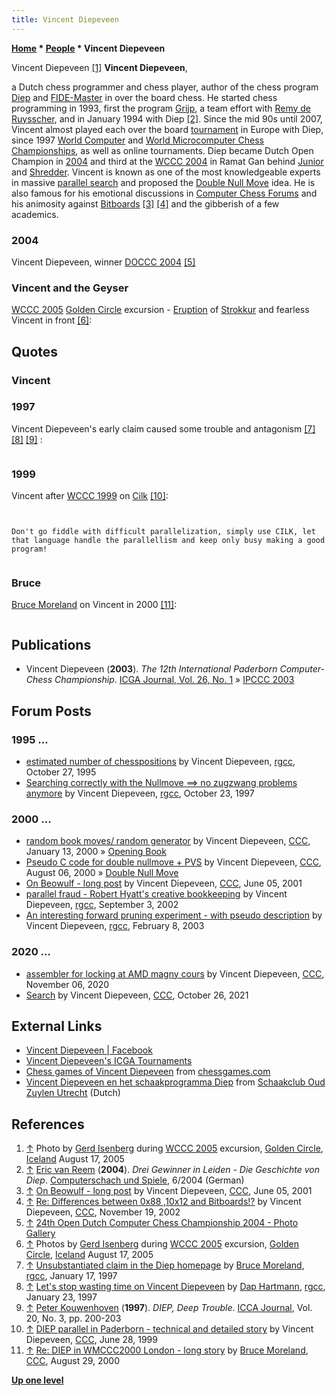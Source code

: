 ```yaml
---
title: Vincent Diepeveen
---
```

**[Home](Home "Home") \* [People](People "People") \* Vincent Diepeveen**



 [](File:Vincent2005.jpg) Vincent Diepeveen <a id="cite-note-1" href="#cite-ref-1">[1]</a> 
**Vincent Diepeveen**,  

a Dutch chess programmer and chess player, author of the chess program [Diep](Diep "Diep") and [FIDE-Master](https://en.wikipedia.org/wiki/FIDE_Master) in over the board chess. He started chess programming in 1993, first the program [Grijp](index.php?title=Grijp&action=edit&redlink=1 "Grijp (page does not exist)"), a team effort with [Remy de Ruysscher](index.php?title=Remy_de_Ruysscher&action=edit&redlink=1 "Remy de Ruysscher (page does not exist)"), and in January 1994 with Diep <a id="cite-note-2" href="#cite-ref-2">[2]</a>. Since the mid 90s until 2007, Vincent almost played each over the board [tournament](Tournaments_and_Matches "Tournaments and Matches") in Europe with Diep, since 1997 [World Computer](World_Computer_Chess_Championship "World Computer Chess Championship") and [World Microcomputer Chess Championships](World_Microcomputer_Chess_Championship "World Microcomputer Chess Championship"), as well as online tournaments. Diep became Dutch Open Champion in [2004](DOCCC_2004 "DOCCC 2004") and third at the [WCCC 2004](WCCC_2004 "WCCC 2004") in Ramat Gan behind [Junior](Junior "Junior") and [Shredder](Shredder "Shredder"). Vincent is known as one of the most knowledgeable experts in massive [parallel search](Parallel_Search "Parallel Search") and proposed the [Double Null Move](Double_Null_Move "Double Null Move") idea. He is also famous for his emotional discussions in [Computer Chess Forums](Computer_Chess_Forums "Computer Chess Forums") and his animosity against [Bitboards](Bitboards "Bitboards") <a id="cite-note-3" href="#cite-ref-3">[3]</a> <a id="cite-note-4" href="#cite-ref-4">[4]</a> and the gibberish of a few academics. 



### 2004


 [](http://old.csvn.nl/gallery21.html) 
Vincent Diepeveen, winner [DOCCC 2004](DOCCC_2004 "DOCCC 2004") <a id="cite-note-5" href="#cite-ref-5">[5]</a>



### Vincent and the Geyser


[WCCC 2005](WCCC_2005 "WCCC 2005") [Golden Circle](https://en.wikipedia.org/wiki/Golden_Circle_(Iceland)) excursion - [Eruption](https://en.wikipedia.org/wiki/Geyser#Eruptions) of [Strokkur](https://en.wikipedia.org/wiki/Strokkur) and fearless Vincent in front <a id="cite-note-6" href="#cite-ref-6">[6]</a>:



 [](http://en.wikipedia.org/wiki/Image:Strokkur-1-20070724.JPG) 
 [](http://en.wikipedia.org/wiki/Image:Strokkur-2-20070724.JPG) 
 [](http://en.wikipedia.org/wiki/Image:Strokkur-3-20070724.JPG) 
 [](http://en.wikipedia.org/wiki/Image:Strokkur-4-20070724.JPG) 
## Quotes


### Vincent


### 1997


Vincent Diepeveen's early claim caused some trouble and antagonism <a id="cite-note-7" href="#cite-ref-7">[7]</a> <a id="cite-note-8" href="#cite-ref-8">[8]</a> <a id="cite-note-9" href="#cite-ref-9">[9]</a> :




```C++Diep is without doubt the strongest chess analysis program in the world at infinite level (few hours a move). The longer you allow it to analyse the better the move it will produce, something which is uncommon for most other chessprograms, caused by the enormeous chessknowledge in Diep, which is at the time still considerably growing every month (and decreasing the Diep searchspeed). 

```

### 1999


Vincent after [WCCC 1999](WCCC_1999 "WCCC 1999") on [Cilk](Cilk "Cilk") <a id="cite-note-10" href="#cite-ref-10">[10]</a>:




```C++Actually the big professor who has written so many books that i have in my possession was there too: [Leiserson](Charles_Leiserson "Charles Leiserson"). Lucky i could exchange a few words during the game with him. 

```


```C++Cilk really is a very promising language. In contradiction to all my big efforts to parallellize [DIEP](Diep "Diep"), writing in Cilk this goes a lot simpler. Regrettably when starting the parallel version of DIEP, there was no port of CILK to windows (the first demand for something is that it must work both in windows and linux before i can use it; interface is of course something different) otherwise i might have done better in paderborn. 

```


```C++Anyone who still must start his parallel project here gets a free tip from me:
Don't go fiddle with difficult parallelization, simply use CILK, let that language handle the parallellism and keep only busy making a good program!

```


```C++The alternative to Cilk is years of bugfixing the parallel code. 

```

### Bruce


[Bruce Moreland](Bruce_Moreland "Bruce Moreland") on Vincent in 2000 <a id="cite-note-11" href="#cite-ref-11">[11]</a>:




```C++With Vincent, you have to take the whole package. He has firmly held opinions, and when he aims one of these at you, you have to duck and grab your shoes. He also has a lot of insight, he can direct his most cutting criticisms at himself as well as at others, his mother is a great cook, and if you ask him he'll haul you and your computer clear across northern Europe. 

```

## Publications


* Vincent Diepeveen (**2003**). *The 12th International Paderborn Computer-Chess Championship*. [ICGA Journal, Vol. 26, No. 1](ICGA_Journal#26_1 "ICGA Journal") » [IPCCC 2003](IPCCC_2003 "IPCCC 2003")


## Forum Posts


### 1995 ...


* [estimated number of chesspositions](http://groups.google.com/group/rec.games.chess.computer/browse_frm/thread/c15c92ded7ed6400/) by Vincent Diepeveen, [rgcc](Computer_Chess_Forums "Computer Chess Forums"), October 27, 1995
* [Searching correctly with the Nullmove ==> no zugzwang problems anymore](http://groups.google.com/group/rec.games.chess.computer/browse_frm/thread/8b835621f7790967) by Vincent Diepeveen, [rgcc](Computer_Chess_Forums "Computer Chess Forums"), October 23, 1997


### 2000 ...


* [random book moves/ random generator](https://www.stmintz.com/ccc/index.php?id=88292) by Vincent Diepeveen, [CCC](CCC "CCC"), January 13, 2000 » [Opening Book](Opening_Book "Opening Book")
* [Pseudo C code for double nullmove + PVS](https://www.stmintz.com/ccc/index.php?id=123156) by Vincent Diepeveen, [CCC](CCC "CCC"), August 06, 2000 » [Double Null Move](Double_Null_Move "Double Null Move")
* [On Beowulf - long post](https://www.stmintz.com/ccc/index.php?id=173418) by Vincent Diepeveen, [CCC](CCC "CCC"), June 05, 2001
* [parallel fraud - Robert Hyatt's creative bookkeeping](http://groups.google.com/group/rec.games.chess.computer/browse_frm/thread/49f54c823ff4b96f/) by Vincent Diepeveen, [rgcc](Computer_Chess_Forums "Computer Chess Forums"), September 3, 2002
* [An interesting forward pruning experiment - with pseudo description](http://groups.google.com/group/rec.games.chess.computer/browse_frm/thread/88409a96de93cee8) by Vincent Diepeveen, [rgcc](Computer_Chess_Forums "Computer Chess Forums"), February 8, 2003


### 2020 ...


* [assembler for locking at AMD magny cours](https://www.talkchess.com/forum3/viewtopic.php?f=7&t=75695) by Vincent Diepeveen, [CCC](CCC "CCC"), November 06, 2020
* [Search](https://www.talkchess.com/forum3/viewtopic.php?f=7&t=78505) by Vincent Diepeveen, [CCC](CCC "CCC"), October 26, 2021


## External Links


* [Vincent Diepeveen | Facebook](http://www.facebook.com/vincent.diepeveen)
* [Vincent Diepeveen's ICGA Tournaments](https://www.game-ai-forum.org/icga-tournaments/person.php?id=2)
* [Chess games of Vincent Diepeveen](http://www.chessgames.com/player/vincent_diepeveen.html) from [chessgames.com](http://www.chessgames.com/index.html)
* [Vincent Diepeveen en het schaakprogramma Diep](http://oudzuylenutrecht.nl/utrecht/diep/) from [Schaakclub Oud Zuylen Utrecht](http://oudzuylenutrecht.nl/) (Dutch)


## References


1. <a id="cite-ref-1" href="#cite-note-1">↑</a> Photo by [Gerd Isenberg](Gerd_Isenberg "Gerd Isenberg") during [WCCC 2005](WCCC_2005 "WCCC 2005") excursion, [Golden Circle](https://en.wikipedia.org/wiki/Golden_Circle_(Iceland)), [Iceland](https://en.wikipedia.org/wiki/Iceland) August 17, 2005
2. <a id="cite-ref-2" href="#cite-note-2">↑</a> [Eric van Reem](Eric_van_Reem "Eric van Reem") (**2004**). *Drei Gewinner in Leiden - Die Geschichte von Diep*. [Computerschach und Spiele](Computerschach_und_Spiele "Computerschach und Spiele"), 6/2004 (German)
3. <a id="cite-ref-3" href="#cite-note-3">↑</a> [On Beowulf - long post](https://www.stmintz.com/ccc/index.php?id=173418) by Vincent Diepeveen, [CCC](CCC "CCC"), June 05, 2001
4. <a id="cite-ref-4" href="#cite-note-4">↑</a> [Re: Differences between 0x88 ,10x12 and Bitboards!?](https://www.stmintz.com/ccc/index.php?id=266030) by Vincent Diepeveen, [CCC](CCC "CCC"), November 19, 2002
5. <a id="cite-ref-5" href="#cite-note-5">↑</a> [24th Open Dutch Computer Chess Championship 2004 - Photo Gallery](http://old.csvn.nl/gallery21.html)
6. <a id="cite-ref-6" href="#cite-note-6">↑</a> Photos by [Gerd Isenberg](Gerd_Isenberg "Gerd Isenberg") during [WCCC 2005](WCCC_2005 "WCCC 2005") excursion, [Golden Circle](https://en.wikipedia.org/wiki/Golden_Circle_(Iceland)), [Iceland](https://en.wikipedia.org/wiki/Iceland) August 17, 2005
7. <a id="cite-ref-7" href="#cite-note-7">↑</a> [Unsubstantiated claim in the Diep homepage](http://groups.google.com/group/rec.games.chess.computer/browse_frm/thread/11e70ee3cec6c75f) by [Bruce Moreland](Bruce_Moreland "Bruce Moreland"), [rgcc](Computer_Chess_Forums "Computer Chess Forums"), January 17, 1997
8. <a id="cite-ref-8" href="#cite-note-8">↑</a> [Let's stop wasting time on Vincent Diepeveen](http://groups.google.com/group/rec.games.chess.computer/browse_frm/thread/a20a25fbec56fd82) by [Dap Hartmann](Dap_Hartmann "Dap Hartmann"), [rgcc](Computer_Chess_Forums "Computer Chess Forums"), January 23, 1997
9. <a id="cite-ref-9" href="#cite-note-9">↑</a> [Peter Kouwenhoven](Peter_Kouwenhoven "Peter Kouwenhoven") (**1997**). *DIEP, Deep Trouble*. [ICCA Journal](ICGA_Journal "ICGA Journal"), Vol. 20, No. 3, pp. 200-203
10. <a id="cite-ref-10" href="#cite-note-10">↑</a> [DIEP parallel in Paderborn - technical and detailed story](https://www.stmintz.com/ccc/index.php?id=58505) by Vincent Diepeveen, [CCC](CCC "CCC"), June 28, 1999
11. <a id="cite-ref-11" href="#cite-note-11">↑</a> [Re: DIEP in WMCCC2000 London - long story](https://www.stmintz.com/ccc/index.php?id=127350) by [Bruce Moreland](Bruce_Moreland "Bruce Moreland"), [CCC](CCC "CCC"), August 29, 2000

**[Up one level](People "People")**







 

